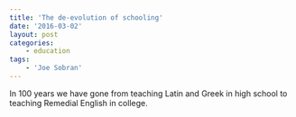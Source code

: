 ```yaml
---
title: 'The de-evolution of schooling'
date: '2016-03-02'
layout: post
categories:
    - education
tags:
    - 'Joe Sobran'
---
```


In 100 years we have gone from teaching Latin and Greek in high school to teaching Remedial English in college.